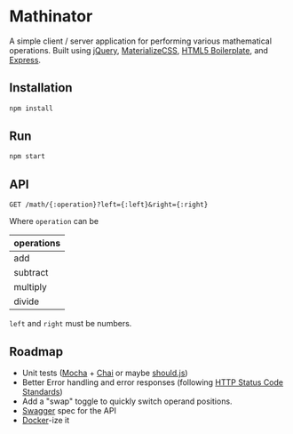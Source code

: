 # Mathinator

A simple client / server application for performing various mathematical operations. Built using [jQuery](https://jquery.com),  [MaterializeCSS](http://materializecss.com), [HTML5 Boilerplate](https://html5boilerplate.com), and [Express](https://expressjs.com).

## Installation

```bash
npm install
```

## Run

```bash
npm start
```

## API

`GET /math/{:operation}?left={:left}&right={:right}`

Where `operation` can be

| operations |
| ---------- |
| add        |
| subtract   |
| multiply   |
| divide     |

`left` and `right` must be numbers.

## Roadmap

* Unit tests ([Mocha](https://mochajs.org) + [Chai](http://chaijs.com/) or maybe [should.js](https://github.com/shouldjs/should.js))
* Better Error handling and error responses (following [HTTP Status Code Standards](https://en.wikipedia.org/wiki/List_of_HTTP_status_codes))
* Add a "swap" toggle to quickly switch operand positions.
* [Swagger](https://swagger.io/specification/) spec for the API
* [Docker](https://www.docker.com)-ize it
